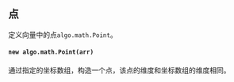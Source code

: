 <a name="math"></a>

<a name="math-point"></a>
## 点
定义向量中的点`algo.math.Point`。

#### `new algo.math.Point(arr)`
通过指定的坐标数组，构造一个点，该点的维度和坐标数组的维度相同。

<!--[Back to top](#math)-->
